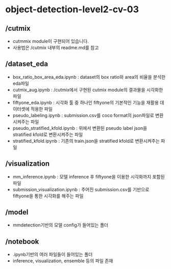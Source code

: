# object-detection-level2-cv-03

## /cutmix
- cutmmix module이 구현되어 있습니다.
- 사용법은 /cutmix 내부의 readme.md를 참고


## /dataset_eda
- box_ratio_box_area_eda.ipynb : dataset의 box ratio와 area의 비율을 분석한 eda파일
- cutmix_aug.ipynb : /cutmix에서 구현된 cutmix module의 결과물을 시각화한 파일
- fiftyone_eda.ipynb : 시각화 툴 중 하나인 fiftyone의 기본적인 기능을 재활용 데이터셋에 적용한 파일
- pseudo_labeling.ipynb : submission.csv를 coco format의 json파일로 변환시켜주는 파일
- pseudo_stratified_kfold.ipynb : 위에서 변환된 pseudo label json을 stratified kfold로 변환시켜주는 파일
- stratified_kfold.ipynb : 기존의 train.json을 stratified kfold로 변환시켜주는 파일

## /visualization
- mm_inference.ipynb : 모델 inference 후 fiftyone을 이용한 시각화까지 포함된 파일
- submission_visualization.ipynb : 주어진 submission.csv를 기반으로 fiftyone을 통한 시각화를 해주는 파일

## /model
- mmdetection기반의 모델 config가 들어있는 폴더

## /notebook
- .ipynb기반의 여러 파일들이 들어있는 폴더
- inference, visualization, ensemble 등의 파일 존재
